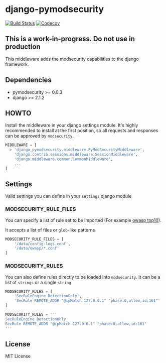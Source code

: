 # django-pymodsecurity

[![Build Status](https://travis-ci.org/GustavoKatel/django-pymodsecurity.svg?branch=master)](https://travis-ci.org/GustavoKatel/django-pymodsecurity)
[![Codecov](https://img.shields.io/codecov/c/github/GustavoKatel/django-pymodsecurity.svg)](https://codecov.io/gh/GustavoKatel/django-pymodsecurity)

## This is a work-in-progress. Do not use in production

This middleware adds the modsecurity capabilities to the django framework.

## Dependencies

- pymodsecurity >= 0.0.3
- django >= 2.1.2

## HOWTO

Install the middleware in your django settings module. It's highly recommended to install at the first position, so all requests and responses can be approved by `modsecurity`.

```python
MIDDLEWARE = [
  > 'django_pymodsecurity.middleware.PyModSecurityMiddleware',
    'django.contrib.sessions.middleware.SessionMiddleware',
    'django.middleware.common.CommonMiddleware',
    ...
]
```

## Settings

Valid settings you can define in your `settings` django module

### MODSECURITY_RULE_FILES

You can specify a list of rule set to be imported (For example [owasp top10](https://github.com/SpiderLabs/owasp-modsecurity-crs)).

It accepts a list of files or `glob`-like patterns

```python
MODSECURITY_RULE_FILES = [
    '/data/config-logs.conf',
    '/data/owasp/*.conf'
]
```

### MODSECURITY_RULES

You can also define rules directly to be loaded into `modsecurity`. It can be a list of `strings` or a single `string`

```python
MODSECURITY_RULES = [
    'SecRuleEngine DetectionOnly',
    'SecRule REMOTE_ADDR "@ipMatch 127.0.0.1" "phase:0,allow,id:161"'
]
```

```python
MODSECURITY_RULES = '''
SecRuleEngine DetectionOnly
SecRule REMOTE_ADDR "@ipMatch 127.0.0.1" "phase:0,allow,id:161"
'''
```

## License

MIT License
